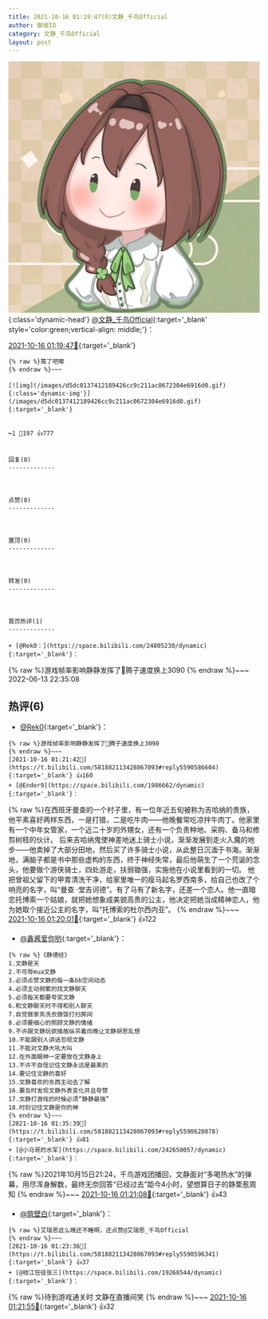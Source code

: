```yaml
---
title: 2021-10-16 01:19:47(0)文静_千鸟Official
author: 御坂IO
category: 文静_千鸟Official
layout: post
---
```


![img](/images/ac7482ed1b9a7f203dc68c0c4a77c488a27b108a.jpg){:class='dynamic-head'}
[@文静_千鸟Official](https://space.bilibili.com/667526012/dynamic){:target='_blank' style='color:green;vertical-align: middle;'}：

[2021-10-16 01:19:47🔗](https://t.bilibili.com/581882113428067093){:target='_blank'}

~~~
{% raw %}蔫了吧唧
{% endraw %}~~~

[![img](/images/d5dc0137412189426cc9c211ac0672304e6916d0.gif){:class='dynamic-img'}](/images/d5dc0137412189426cc9c211ac0672304e6916d0.gif){:target='_blank'}


↪️1 💬197 👍777


回复(0)
-------------



点赞(0)
-------------



置顶(0)
-------------



转发(0)
-------------



首页热评(1)
-------------

+ [@Rek0：](https://space.bilibili.com/24805230/dynamic){:target='_blank'}：
~~~
{% raw %}游戏帧率影响静静发挥了😤腾子速度换上3090
{% endraw %}~~~
2022-06-13 22:35:08


热评(6)
-------------

+ [@Rek0](https://space.bilibili.com/24805230/dynamic){:target='_blank'}：
~~~
{% raw %}游戏帧率影响静静发挥了😤腾子速度换上3090
{% endraw %}~~~
[2021-10-16 01:21:42🔗](https://t.bilibili.com/581882113428067093#reply5590586604){:target='_blank'} 👍160
+ [@Ender9](https://space.bilibili.com/1986662/dynamic){:target='_blank'}：
~~~
{% raw %}在西班牙曼查的一个村子里，有一位年近五旬被称为吉哈纳的贵族，他平素喜好两样东西，一是打猎，二是吃牛肉——他晚餐常吃凉拌牛肉丁。他家里有一个中年女管家，一个近二十岁的外甥女，还有一个负责种地、采购、备马和修剪树枝的伙计。
后来吉哈纳鬼使神差地迷上骑士小说，渐渐发展到走火入魔的地步——他卖掉了大部分田地，然后买了许多骑士小说，从此整日沉湎于书海。渐渐地，满脑子都是书中那些虚构的东西，终于神经失常，最后他萌生了一个荒诞的念头，他要做个游侠骑士，四处游走，扶弱锄强，实施他在小说里看到的一切。
他把曾祖父留下的甲胄清洗干净，给家里唯一的瘦马起名罗西南多，给自己也改了个响亮的名字，叫“曼查 ·堂吉诃德”。有了马有了新名字，还差一个恋人。他一直暗恋托博索一个姑娘，就把她想象成美貌高贵的公主，他决定把她当成精神恋人，他为她取个接近公主的名字，叫“托博索的杜尔西内亚”。
{% endraw %}~~~
[2021-10-16 01:20:01🔗](https://t.bilibili.com/581882113428067093#reply5590577552){:target='_blank'} 👍122
+ [@鑫酱爱你哟](https://space.bilibili.com/67676938/dynamic){:target='_blank'}：
~~~
{% raw %}《静德经》
1.文静是天
2.不可辱mua文静
3.必须点赞文静的每一条bb空间动态
4.必须主动频繁的找文静聊天
5.必须每天都要夸奖文静
6.和文静聊天时不得和别人聊天
7.自觉做家务洗衣做饭打扫房间
8.必须要细心的照顾文静的情绪
9.不许跟文静玩欲擒故纵吊着向晚让文静胡思乱想
10.不能跟别人讲话忽视文静
11.不能对文静大吼大叫
12.在外面眼神一定要放在文静身上
13.不许不自信记住文静永远是最美的
14.要记住文静的喜好
15.文静喜欢的东西主动去了解
16.要及时发现文静外表变化并且夸赞
17.文静打游戏的时候必须“静静最强”
18.时刻记住文静是你的神
{% endraw %}~~~
[2021-10-16 01:35:39🔗](https://t.bilibili.com/581882113428067093#reply5590628078){:target='_blank'} 👍81
+ [@小马哥的水军](https://space.bilibili.com/242650057/dynamic){:target='_blank'}：
~~~
{% raw %}2021年10月15日21:24，千鸟游戏团播回，文静面对“多喝热水”的弹幕，用尽浑身解数，最终无奈回答“已经过去”距今4小时，望想算日子的静栗惹周知
{% endraw %}~~~
[2021-10-16 01:21:08🔗](https://t.bilibili.com/581882113428067093#reply5590578736){:target='_blank'} 👍43
+ [@筑壁白](https://space.bilibili.com/383718717/dynamic){:target='_blank'}：
~~~
{% raw %}艾瑞思这么晚还不睡啊，还点赞@艾瑞思_千鸟Official
{% endraw %}~~~
[2021-10-16 01:23:36🔗](https://t.bilibili.com/581882113428067093#reply5590596341){:target='_blank'} 👍37
+ [@枝江狂徒张三](https://space.bilibili.com/19268544/dynamic){:target='_blank'}：
~~~
{% raw %}待到游戏通关时 文静在直播间笑
{% endraw %}~~~
[2021-10-16 01:21:55🔗](https://t.bilibili.com/581882113428067093#reply5590579567){:target='_blank'} 👍32


